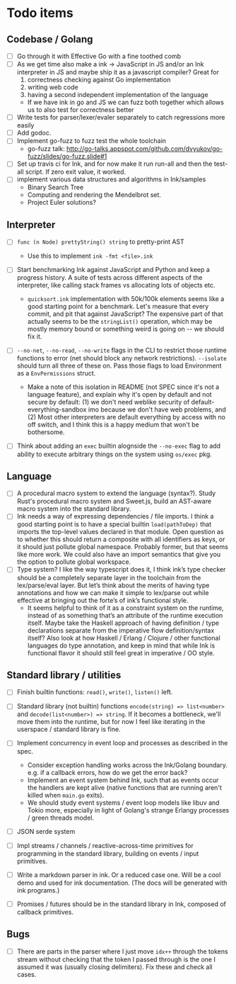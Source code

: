 # Todo items

## Codebase / Golang

- [ ] Go through it with Effective Go with a fine toothed comb
- [ ] As we get time also make a ink -> JavaScript in JS and/or an Ink interpreter in JS and maybe ship it as a javascript compiler? Great for
    1. correctness checking against Go implementation
    2. writing web code
    3. having a second independent implementation of the language
    - If we have ink in go and JS we can fuzz both together which allows us to also test for correctness better
- [ ] Write tests for parser/lexer/evaler separately to catch regressions more easily
- [ ] Add godoc.
- [ ] Implement go-fuzz to fuzz test the whole toolchain
    - go-fuzz talk: http://go-talks.appspot.com/github.com/dvyukov/go-fuzz/slides/go-fuzz.slide#1
- [ ] Set up travis ci for Ink, and for now make it run run-all and then the test-all script. If zero exit value, it worked.
- [ ] implement various data structures and algorithms in Ink/samples
    - Binary Search Tree
    - Computing and rendering the Mendelbrot set.
    - Project Euler solutions?


## Interpreter

- [ ] `func (n Node) prettyString() string` to pretty-print AST
    - Use this to implement `ink -fmt <file>.ink`
- [ ] Start benchmarking Ink against JavaScript and Python and keep a progress history. A suite of tests across different aspects of the interpreter, like calling stack frames vs allocating lots of objects etc.
    - `quicksort.ink` implementation with 50k/100k elements seems like a good starting point for a benchmark. Let's measure that every commit, and pit that against JavaScript? The expensive part of that actually seems to be the `stringList()` operation, which may be mostly memory bound or something weird is going on -- we should fix it.
- [ ] `--no-net`, `--no-read`, `--no-write` flags in the CLI to restrict those runtime functions to error (net should block any network restrictions). `--isolate` should turn all three of these on. Pass those flags to load Environment as a `EnvPermissions` struct.
    - Make a note of this isolation in README (not SPEC since it's not a language feature), and explain why it's open by default and not secure by default: (1) we don't need weblike security of default-everything-sandbox imo because we don't have web problems, and (2) Most other interpreters are default everything by access with no off switch, and I think this is a happy medium that won't be bothersome.
- [ ] Think about adding an `exec` builtin alognside the `--no-exec` flag to add ability to execute arbitrary things on the system using `os/exec` pkg.


## Language

- [ ] A procedural macro system to extend the language (syntax?). Study Rust's procedural macro system and Sweet.js, build an AST-aware macro system into the standard library.
- [ ] Ink needs a way of expressing dependencies / file imports. I think a good starting point is to have a special builtin `load(pathToDep)` that imports the top-level values declared in that module. Open question as to whether this should return a composite with all identifiers as keys, or it should just pollute global namespace. Probably former, but that seems like more work. We could also have an import semantics that give you the option to pollute global workspace.
- [ ] Type system? I like the way typescript does it, I think ink’s type checker should be a completely separate layer in the toolchain from the lex/parse/eval layer. But let’s think about the merits of having type annotations and how we can make it simple to lex/parse out while effective at bringing out the forte’s of ink’s functional style.
    - It seems helpful to think of it as a constraint system on the runtime, instead of as something that’s an attribute of the runtime execution itself. Maybe take the Haskell approach of having definition / type declarations separate from the imperative flow definition/syntax itself? Also look at how Haskell / Erlang / Clojure / other functional languages do type annotation, and keep in mind that while Ink is functional flavor it should still feel great in imperative / OO style.

## Standard library / utilities

- [ ] Finish builtin functions: `read()`, `write()`, `listen()` left.
- [ ] Standard library (not builtin) functions `encode(string) => list<number>` and `decode(list<number>) => string`. If it becomes a bottleneck, we'll move them into the runtime, but for now I feel like iterating in the userspace / standard library is fine.
- [ ] Implement concurrency in event loop and processes as described in the spec.
    - Consider exception handling works across the Ink/Golang boundary. e.g. if a callback errors, how do we get the error back?
    - Implement an event system behind Ink, such that as events occur the handlers are kept alive (native functions that are running aren't killed when `main.go` exits).
    - We should study event systems / event loop models like libuv and Tokio more, especially in light of Golang's strange Erlangy processes / green threads model.
- [ ] JSON serde system
- [ ] Impl streams / channels / reactive-across-time primitives for programming in the standard library, building on events / input primitives.
- [ ] Write a markdown parser in ink. Or a reduced case one. Will be a cool demo and used for ink documentation. (The docs will be generated with ink programs.)
- [ ] Promises / futures should be in the standard library in Ink, composed of callback primitives.


## Bugs

- [ ] There are parts in the parser where I just move `idx++` through the tokens stream without checking that the token I passed through is the one I assumed it was (usually closing delimiters). Fix these and check all cases.
